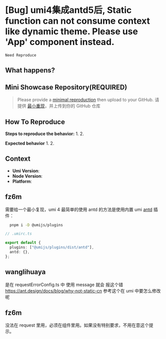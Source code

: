 # [Bug] umi4集成antd5后, Static function can not consume context like dynamic theme. Please use 'App' component instead.

`Need Reproduce`

<!--
感谢您向我们反馈问题，为了高效的解决问题，我们期望你能提供以下信息：
-->

## What happens?

<!-- A clear and concise description of what the bug is. -->
<!-- 清晰的描述下遇到的问题。-->

## Mini Showcase Repository(REQUIRED)

> Please provide a [minimal reproduction](https://stackoverflow.com/help/minimal-reproducible-example) then upload to your GitHub. 请提供 [最小重现](https://stackoverflow.com/help/minimal-reproducible-example)，并上传到你的 GitHub 仓库

<!-- 为节约大家的时间，无复现步骤的 ISSUE 会被关闭，提供之后再 REOPEN -->
<!-- YOUR_REPOSITORY_URL on github or stackbliz -->

## How To Reproduce

**Steps to reproduce the behavior:** 1. 2.

**Expected behavior** 1. 2.

<!-- 请提供复现链接/步骤，错误日志以及相关配置 -->

## Context

- **Umi Version**:
- **Node Version**:
- **Platform**:

## fz6m

需要给一个最小复现，umi 4 最简单的使用 antd 的方法是使用内置 umi [antd](https://umijs.org/docs/max/antd) 插件：

```bash
  pnpm i -D @umijs/plugins
```

```ts
// .umirc.ts

export default {
  plugins: ["@umijs/plugins/dist/antd"],
  antd: {},
};
```

## wanglihuaya

是在 requestErrorConfig.ts 中 使用 message 就会 报这个错
https://ant.design/docs/blog/why-not-static-cn
参考这个在 umi 中要怎么修改呢

## fz6m

没法在 request 里用，必须在组件里用。如果没有特别要求，不用在意这个提示。
